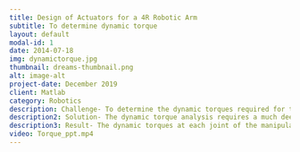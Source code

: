 ```yaml
---
title: Design of Actuators for a 4R Robotic Arm
subtitle: To determine dynamic torque
layout: default
modal-id: 1
date: 2014-07-18
img: dynamictorque.jpg
thumbnail: dreams-thumbnail.png
alt: image-alt
project-date: December 2019
client: Matlab
category: Robotics
description: Challenge- To determine the dynamic torques required for the motors in a wheelchair mounted 4R robotic arm.  Result- The dynamic torques at each joint of the manipulator were determined using the MATLAB’s RST for the desired positions based upon the application.
description2: Solution- The dynamic torque analysis requires a much deeper understanding of the various robotics concepts such as forward and inverse kinematics, velocities and static forces, trajectory generation, etc. This makes our desired results to be lot complicated if performed by hand. So, I used the MATLAB’s Robotic System Toolbox(RST) to perform this analysis.
description3: Result- The dynamic torques at each joint of the manipulator were determined using the MATLAB’s RST for the desired positions based upon the application.
video: Torque_ppt.mp4
---
```

